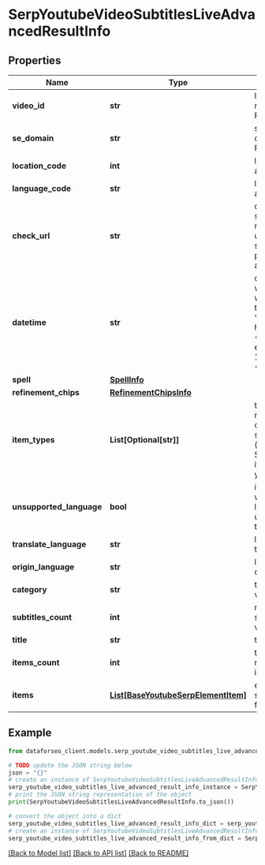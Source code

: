 # SerpYoutubeVideoSubtitlesLiveAdvancedResultInfo


## Properties

Name | Type | Description | Notes
------------ | ------------- | ------------- | -------------
**video_id** | **str** | ID of the video received in a POST array | [optional] 
**se_domain** | **str** | search engine domain in a POST array | [optional] 
**location_code** | **int** | location code in a POST array | [optional] 
**language_code** | **str** | language code in a POST array | [optional] 
**check_url** | **str** | direct URL to search engine results you can use it to make sure that we provided accurate results | [optional] 
**datetime** | **str** | date and time when the result was received in the UTC format: “yyyy-mm-dd hh-mm-ss +00:00” example: 2019-11-15 12:57:46 +00:00 | [optional] 
**spell** | [**SpellInfo**](SpellInfo.md) |  | [optional] 
**refinement_chips** | [**RefinementChipsInfo**](RefinementChipsInfo.md) |  | [optional] 
**item_types** | **List[Optional[str]]** | types of search results in SERP contains types of search results (items) found in SERP. possible item: youtube_subtitles | [optional] 
**unsupported_language** | **bool** | indicates whether the language is unsupported by the system | [optional] 
**translate_language** | **str** | language code of translated text | [optional] 
**origin_language** | **str** | language code of original text | [optional] 
**category** | **str** | the category the video belongs to | [optional] 
**subtitles_count** | **int** | number of subtitles in the video | [optional] 
**title** | **str** | title of the video | [optional] 
**items_count** | **int** | the number of results returned in the items array | [optional] 
**items** | [**List[BaseYoutubeSerpElementItem]**](BaseYoutubeSerpElementItem.md) | elements of search results found in SERP | [optional] 

## Example

```python
from dataforseo_client.models.serp_youtube_video_subtitles_live_advanced_result_info import SerpYoutubeVideoSubtitlesLiveAdvancedResultInfo

# TODO update the JSON string below
json = "{}"
# create an instance of SerpYoutubeVideoSubtitlesLiveAdvancedResultInfo from a JSON string
serp_youtube_video_subtitles_live_advanced_result_info_instance = SerpYoutubeVideoSubtitlesLiveAdvancedResultInfo.from_json(json)
# print the JSON string representation of the object
print(SerpYoutubeVideoSubtitlesLiveAdvancedResultInfo.to_json())

# convert the object into a dict
serp_youtube_video_subtitles_live_advanced_result_info_dict = serp_youtube_video_subtitles_live_advanced_result_info_instance.to_dict()
# create an instance of SerpYoutubeVideoSubtitlesLiveAdvancedResultInfo from a dict
serp_youtube_video_subtitles_live_advanced_result_info_from_dict = SerpYoutubeVideoSubtitlesLiveAdvancedResultInfo.from_dict(serp_youtube_video_subtitles_live_advanced_result_info_dict)
```
[[Back to Model list]](../README.md#documentation-for-models) [[Back to API list]](../README.md#documentation-for-api-endpoints) [[Back to README]](../README.md)


